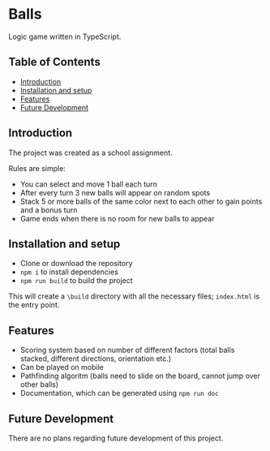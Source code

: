 # Balls

Logic game written in TypeScript.

## Table of Contents
- [Introduction](#introduction)
- [Installation and setup](#installation-and-setup)
- [Features](#features)
- [Future Development](#future-development)

## Introduction
The project was created as a school assignment.

Rules are simple:
- You can select and move 1 ball each turn
- After every turn 3 new balls will appear on random spots
- Stack 5 or more balls of the same color next to each other to gain points and a bonus turn
- Game ends when there is no room for new balls to appear

## Installation and setup
- Clone or download the repository
- `npm i` to install dependencies
- `npm run build` to build the project

This will create a `\build` directory with all the necessary files; `index.html` is the entry point.

## Features
- Scoring system based on number of different factors (total balls stacked, different directions, orientation etc.)
- Can be played on mobile
- Pathfinding algoritm (balls need to slide on the board, cannot jump over other balls)
- Documentation, which can be generated using `npm run doc`

## Future Development
There are no plans regarding future development of this project.